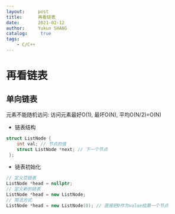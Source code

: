 ```yaml
---
layout:     post
title:      再看链表
date:       2021-02-12
author:     Yukun SHANG
catalog: 	 true
tags:
    - C/C++
---
```


# 再看链表

## 单向链表

元素不能随机访问: 访问元素最好O(1), 最坏O(N), 平均O(N/2)=O(N)

* 链表结构

```c++
struct ListNode {
	int val; // 节点的值
	struct ListNode *next; // 下一个节点
 };
```

* 链表初始化

```c++
// 定义空链表
ListNode *head = nullptr;
// 定义新的链表
ListNode *head = new ListNode;
// 简洁方式
ListNode *head = new ListNode(0); // 直接把0作为value给第一个节点
```




